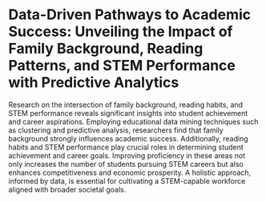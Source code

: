 # Data-Driven Pathways to Academic Success: Unveiling the Impact of Family Background, Reading Patterns, and STEM Performance with Predictive Analytics
Research on the intersection of family background, reading habits, and STEM performance reveals significant insights into student achievement and career aspirations. Employing educational data mining techniques such as clustering and predictive analysis, researchers find that family background strongly influences academic success. Additionally, reading habits and STEM performance play crucial roles in determining student achievement and career goals. Improving proficiency in these areas not only increases the number of students pursuing STEM careers but also enhances competitiveness and economic prosperity. A holistic approach, informed by data, is essential for cultivating a STEM-capable workforce aligned with broader societal goals.
